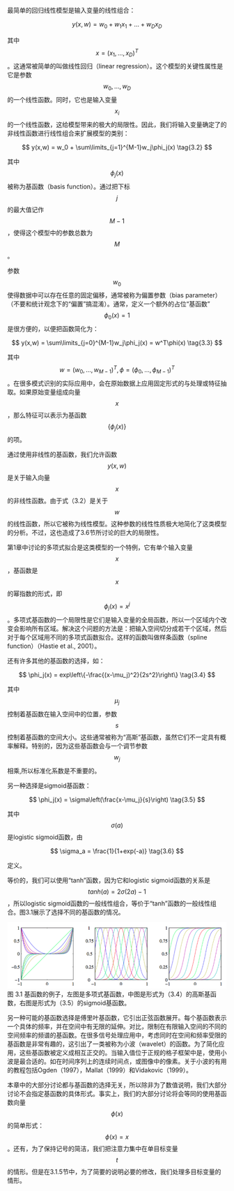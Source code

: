最简单的回归线性模型是输入变量的线性组合：     

$$
y(x,w) = w_0 + w_1x_1+ ... + w_Dx_D \tag{3.1}
$$

其中$$ x = (x_1,...,x_D)^T$$。这通常被简单的叫做线性回归（linear regression）。这个模型的关键性属性是它是参数$$ w_0,...,w_D $$的一个线性函数。同时，它也是输入变量$$ x_i $$的一个线性函数，这给模型带来的极大的局限性。因此，我们将输入变量确定了的非线性函数进行线性组合来扩展模型的类别：    

$$
y(x,w) = w_0 + \sum\limits_{j=1}^{M-1}w_j\phi_j(x) \tag{3.2}
$$

其中$$ \phi_j(x) $$被称为基函数（basis function）。通过把下标$$ j $$的最大值记作$$ M − 1$$，使得这个模型中的参数总数为$$ M $$。    

参数$$ w_0 $$使得数据中可以存在任意的固定偏移，通常被称为偏置参数（bias parameter）（不要和统计观念下的“偏置”搞混淆）。通常，定义一个额外的占位“基函数”$$ \phi_0(x) = 1 $$是很方便的，以便把函数简化为：

$$
y(x,w) = \sum\limits_{j=0}^{M-1}w_j\phi_j(x) = w^T\phi(x) \tag{3.3}
$$

其中$$ w = (w_0,...,w_{M-1})^T , \phi = (\phi_0,...,\phi_{M-1})^T $$。在很多模式识别的实际应用中，会在原始数据上应用固定形式的与处理或特征抽取。如果原始变量组成向量$$ x $$，那么特征可以表示为基函数$$ \{\phi_j(x)\} $$的项。    

通过使用非线性的基函数，我们允许函数$$ y(x,w) $$是关于输入向量$$ x $$的非线性函数。由于式（3.2）是关于$$ w $$的线性函数，所以它被称为线性模型。这种参数的线性性质极大地简化了这类模型的分析。不过，这也造成了3.6节所讨论的巨大的局限性。    

第1章中讨论的多项式拟合是这类模型的一个特例，它有单个输入变量$$ x $$，基函数是$$ x $$的幂指数的形式，即$$ \phi_j(x) = x^j $$。多项式基函数的一个局限性是它们是输入变量的全局函数，所以一个区域内个改变会影响所有区域。解决这个问题的方法是：把输入空间切分成若干个区域，然后对于每个区域用不同的多项式函数拟合。这样的函数叫做样条函数（spline function）（Hastie et al., 2001）。    

还有许多其他的基函数的选择，如：    

$$
\phi_j(x) = exp\left\{-\frac{(x-\mu_j)^2}{2s^2}\right\} \tag{3.4}
$$

其中$$ \mu_j $$控制着基函数在输入空间中的位置，参数$$ s $$控制着基函数的空间大小。这些通常被称为“高斯”基函数，虽然它们不一定具有概率解释。特别的，因为这些基函数会与一个调节参数$$ w_j $$ 相乘,所以标准化系数是不重要的。    

另一种选择是sigmoid基函数：    

$$
\phi_j(x) = \sigma\left(\frac{x-\mu_j}{s}\right) \tag{3.5}
$$

其中$$ \sigma(a) $$是logistic sigmoid函数，由

$$
\sigma_a = \frac{1}{1+exp(-a)} \tag{3.6}
$$

定义。    

等价的，我们可以使用“tanh”函数，因为它和logistic sigmoid函数的关系是$$ tanh(a) = 2\sigma(2a) − 1 $$，所以logistic sigmoid函数的一般线性组合，等价于“tanh”函数的一般线性组合。图3.1展示了选择不同的基函数的情况。     

![图 3-1](images/3_1.png)      
图 3.1 基函数的例子，左图是多项式基函数，中图是形式为（3.4）的高斯基函数，右图是形式为（3.5）的sigmoid基函数。


另一种可能的基函数选择是傅里叶基函数，它引出正弦函数展开。每个基函数表示一个具体的频率，并在空间中有无限的延伸。对比，限制在有限输入空间的不同的空间频率的频谱的基函数。在很多信号处理应用中，考虑同时在空间和频率受限的基函数是非常有趣的，这引出了一类被称为小波（wavelet）的函数。为了简化应用，这些基函数被定义成相互正交的。当输入值位于正规的格子框架中是，使用小波是最合适的。如在时间序列上的连续时间点，或图像中的像素。关于小波的有用的教程包括Ogden（1997），Mallat（1999）和Vidakovic（1999）。     

本章中的大部分讨论都与基函数的选择无关，所以除非为了数值说明，我们大部分讨论不会指定基函数的具体形式。事实上，我们的大部分讨论将会等同的使用基函数向量$$ \phi(x) $$的简单形式：$$ \phi(x) = x $$。还有，为了保持记号的简洁，我们把注意力集中在单目标变量$$ t $$的情形。但是在3.1.5节中，为了简要的说明必要的修改，我们处理多目标变量的情形。


